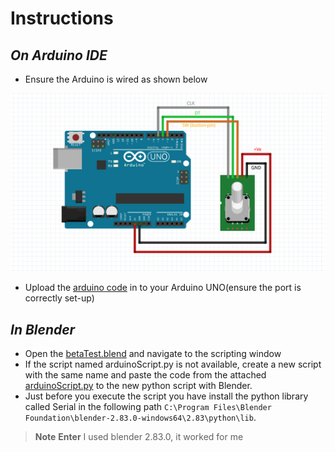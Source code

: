 # Instructions

## _On Arduino IDE_
- Ensure the Arduino is wired as shown below


![Wiring...](screenshots/rotary4blend.PNG?raw=true "Optional Title")

- Upload the [arduino code][arduinocode] in to your Arduino UNO(ensure the port is correctly set-up)

## _In Blender_
- Open the [betaTest.blend][blendfile] and navigate to the scripting window
- If the script named arduinoScript.py is not available, create a new script with the same name and paste the code from the attached [arduinoScript.py][script] to the new python script with Blender.
- Just before you execute the script you have install the python library called Serial in the following path `C:\Program Files\Blender Foundation\blender-2.83.0-windows64\2.83\python\lib`.

> **Note** **Enter**
> I used blender 2.83.0, it worked for me
> 




[script]: arduinoScript.py
[blendfile]: betaTest.blend
[arduinocode]: Rotary_Encoder/Rotary_Encoder.ino
